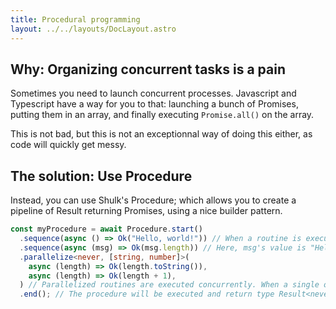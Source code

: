 ```yaml
---
title: Procedural programming
layout: ../../layouts/DocLayout.astro
---
```


## Why: Organizing concurrent tasks is a pain

Sometimes you need to launch concurrent processes.
Javascript and Typescript have a way for you to that: launching a bunch of Promises, putting them in
an array, and finally executing `Promise.all()` on the array.

This is not bad, but this is not an exceptionnal way of doing this either, as code will quickly get messy.

## The solution: Use Procedure

Instead, you can use Shulk's Procedure; which allows you to create a pipeline of Result returning Promises, using a nice builder pattern.

```ts
const myProcedure = await Procedure.start()
  .sequence(async () => Ok("Hello, world!")) // When a routine is executed, its response is passed down to the next one
  .sequence(async (msg) => Ok(msg.length)) // Here, msg's value is "Hello, world!"
  .parallelize<never, [string, number]>(
    async (length) => Ok(length.toString()),
    async (length) => Ok(length + 1),
  ) // Parallelized routines are executed concurrently. When a single one fails, the error is returned, otherwise all the coroutines responses are returned in an array.
  .end(); // The procedure will be executed and return type Result<never, [string, number]>
```
